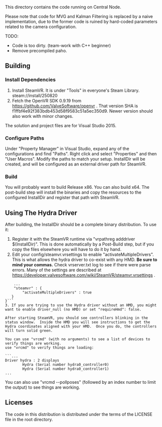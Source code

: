 This directory contains the code running on Central Node.

Please note that code for MVG and Kalman Filtering is replaced by a naive implementation, due to the former code is ruined by hard-coded parameters related to the camera configuration. 

TODO: 
-  Code is too dirty. (team-work with C++ beginner)
-  Remove precompiled paho.

## Building

### Install Dependencies

1. Install SteamVR.  It is under "Tools" in everyone's Steam Library.  steam://install/250820
2. Fetch the OpenVR SDK 0.9.19 from https://github.com/ValveSoftware/openvr .  That version SHA is f1ffbf4e92f383bdb453d58f9583c51a5ec350d9.  Newer version should also work with minor changes.

The solution and project files are for Visual Studio 2015.

### Configure Paths

Under "Property Manager" in Visual Studio, expand any of the configurations and find "Paths".  Right click and select "Properties" and then "User Macros".  Modify the paths to match your setup.  InstallDir will be created, and will be configured as an external driver path for SteamVR.

### Build

You will probably want to build Release x86.  You can also build x64.  The post-build step will install the binaries and copy the resources to the configured InstallDir and register that path with SteamVR.

## Using The Hydra Driver 

After building, the InstallDir should be a complete binary distribution.  To use it:

1. Register it with the SteamVR runtime via "vrpathreg adddriver $(InstallDir)".  This is done automatically by a Post-Build step, but if you copy the files elsewhere you will have to do it by hand.
2. Edit your config/steamvr.vrsettings to enable "activateMultipleDrivers".  This is what allows the hydra driver to co-exist with any HMD.  **Be sure to mind your commas.** Check vrserver.txt log to see if there were parse errors.  Many of the settings are described at https://developer.valvesoftware.com/wiki/SteamVR/steamvr.vrsettings .
```{
	...
	"steamvr" : {
        "activateMultipleDrivers" : true
   }
}```
3. If you are trying to use the Hydra driver without an HMD, you might want to enable driver_null (no HMD) or set "requireHmd": false.

After starting SteamVR, you should see controllers blinking in the status window.  Inside the HMD you will see instructions to get the Hydra coordinates aligned with your HMD.  Once you do, the controllers will turn solid green.

You can use "vrcmd" (with no arguments) to see a list of devices to verify things are working.
use "vrcmd" to verify things are loading:

```...
Driver hydra : 2 displays
        Hydra (Serial number hydra0_controller0)
        Hydra (Serial number hydra0_controller1)
...
```

You can also use "vrcmd --pollposes" (followed by an index number to limit the output) to see things are working.

## Licenses

The code in this distribution is distributed under the terms of the LICENSE file in the root directory.
